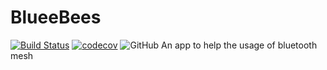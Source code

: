 # BlueeBees

[![Build Status](https://travis-ci.org/matheuswhite/bluebees.svg?branch=master)](https://travis-ci.org/matheuswhite/bluebees)
[![codecov](https://codecov.io/gh/matheuswhite/bluebees/branch/master/graph/badge.svg)](https://codecov.io/gh/matheuswhite/bluebees)
![GitHub](https://img.shields.io/github/license/matheuswhite/bluebees.svg?style=popout)
An app to help the usage of bluetooth mesh
